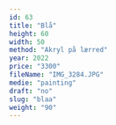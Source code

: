 ```yaml
---
id: 63
title: "Blå"
height: 60
width: 50
method: "Akryl på lærred"
year: 2022
price: "3300"
fileName: "IMG_3284.JPG"
medie: "painting"
draft: "no"
slug: "blaa"
weight: "90"
---
```

